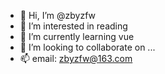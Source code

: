 - 👋 Hi, I’m @zbyzfw
- 👀 I’m interested in reading
- 🌱 I’m currently learning vue
- 💞️ I’m looking to collaborate on ...
- 📫 email: zbyzfw@163.com

<!---
zbyzfw/zbyzfw is a ✨ special ✨ repository because its `README.md` (this file) appears on your GitHub profile.
You can click the Preview link to take a look at your changes.
--->
